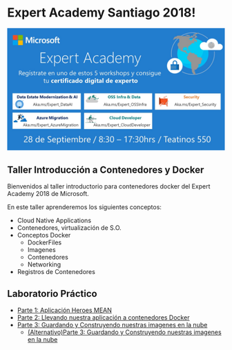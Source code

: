 # Expert Academy Santiago 2018!

 <img width='' src='images/banner.png'/> 

## Taller Introducción a Contenedores y Docker

Bienvenidos al taller introductorio para contenedores docker del Expert Academy 2018 de Microsoft.

En este taller aprenderemos los siguientes conceptos:

*   Cloud Native Applications
*   Contenedores, virtualización de S.O.
*   Conceptos Docker
    *   DockerFiles
    *   Imagenes
    *   Contenedores
    *   Networking
*   Registros de Contenedores

## Laboratorio Práctico
*   [Parte 1: Aplicación Heroes MEAN](https://feranto.github.io/azureDemos/CloudComputing/IAAS-Heroes-App/)
*   [Parte 2: Llevando nuestra aplicación a contenedores Docker](https://feranto.github.io/azureDemos/OpenDevFrameworks/Docker/Docker-Heroes-App/)
*   [Parte 3: Guardando y Construyendo nuestras imagenes en la nube](https://github.com/Azure/blackbelt-aks-hackfest/blob/master/labs/day1-labs/02-dockerize-apps(alt-acr-build).md)
    *   [(Alternativo)Parte 3: Guardando y Construyendo nuestras imagenes en la nube](https://github.com/Azure/blackbelt-aks-hackfest/blob/master/labs/day1-labs/02-dockerize-apps.md)